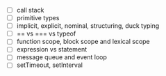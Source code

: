 - [ ] call stack
- [ ] primitive types
- [ ] implicit, explicit, nominal, structuring, duck typing
- [ ] == vs === vs typeof
- [ ] function scope, block scope and lexical scope
- [ ] expression vs statement
- [ ] message queue and event loop
- [ ] setTimeout, setInterval 